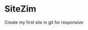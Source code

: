 # SiteZim
Create my first site in git for responsive 
<!-- Meu primeiro site de aprendizado - bora arrochar>

1. Config Boostrap.
  1.1 - Implementação configurações bootstrap - 08-04-2022.



2.Decide for layot.




3.For back.





4.Login in face and gmail.





5.Test and finish configurate



6. Production.

Atenciosamente.



>
